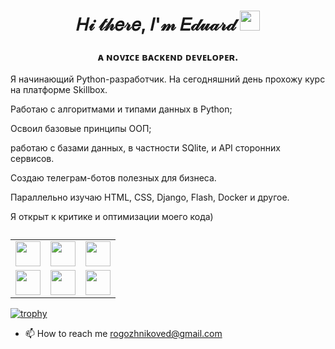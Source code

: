 <h1 align="center">𝐻𝒾 𝓉𝒽𝑒𝓇𝑒, 𝐼'𝓂 𝐸𝒹𝓊𝒶𝓇𝒹
<img src="https://github.com/blackcater/blackcater/raw/main/images/Hi.gif" height="32"/></h1>
<h3 align="center">ᴀ ɴᴏᴠɪᴄᴇ ʙᴀᴄᴋᴇɴᴅ ᴅᴇᴠᴇʟᴏᴘᴇʀ.</h3>
<p>
  Я начинающий Python-разработчик. На сегодняшний день прохожу курс на платформе Skillbox.
</p> 
<p>
  Работаю с алгоритмами и типами данных в Python; 
  <p>
    Освоил базовые принципы ООП;
  </p>
  <p>
    работаю с базами данных, в частности SQlite, и API сторонних сервисов. 
  </p>
   <p>
    Создаю телеграм-ботов полезных для бизнеса.
  </p>
</p>
<p>
  Параллельно изучаю HTML, CSS, Django, Flash, Docker и другое.
</p>
<p>
  Я открыт к критике и оптимизации моего кода)
</p>
<table border="0" cellspacing="0" cellpadding="10">
  <caption></caption>
  <tr>
    <td><img src="https://img.shields.io/badge/chatGPT-74aa9c?style=for-the-badge&logo=openai&logoColor=white" height="40"</td>
    <td><img src="https://img.shields.io/badge/sqlite-%2307405e.svg?style=for-the-badge&logo=sqlite&logoColor=white" height="40"</td>
    <td><img src="https://img.shields.io/badge/figma-%23F24E1E.svg?style=for-the-badge&logo=figma&logoColor=white" height="40"</td>
  </tr>
    <tr>
    <td><img src="https://img.shields.io/badge/pycharm-143?style=for-the-badge&logo=pycharm&logoColor=black&color=black&labelColor=green" height="40"</td>
    <td><img src="https://img.shields.io/badge/pycharm-143?style=for-the-badge&logo=pycharm&logoColor=black&color=black&labelColor=green)" height="40"</td>
    <td><img src="https://img.shields.io/badge/python-3670A0?style=for-the-badge&logo=python&logoColor=ffdd54" height="40"</td>
  </tr>
</table>


[![trophy](https://github-profile-trophy.vercel.app/?username=ryo-ma&theme=onedark)](https://github.com/ryo-ma/github-profile-trophy)

- 📫 How to reach me rogozhnikoved@gmail.com

<!---
EduardRogozhnikov/EduardRogozhnikov is a ✨ special ✨ repository because its `README.md` (this file) appears on your GitHub profile.
You can click the Preview link to take a look at your changes.
--->
